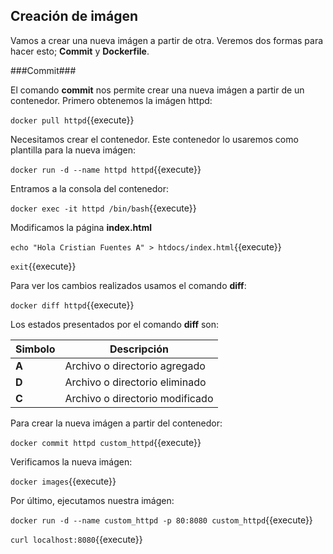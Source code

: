 ## Creaci&oacute;n de im&aacute;gen

Vamos a crear una nueva im&aacute;gen a partir de otra. Veremos dos formas para hacer esto; **Commit** y **Dockerfile**.

###Commit###

El comando **commit** nos permite crear una nueva im&aacute;gen a partir de un contenedor. Primero obtenemos la im&aacute;gen httpd:

`docker pull httpd`{{execute}}

Necesitamos crear el contenedor. Este contenedor lo usaremos como plantilla para la nueva im&aacute;gen:

`docker run -d --name httpd httpd`{{execute}}

Entramos a la consola del contenedor:

`docker exec -it httpd /bin/bash`{{execute}}

Modificamos la p&aacute;gina **index.html**

`echo "Hola Cristian Fuentes A" > htdocs/index.html`{{execute}}

`exit`{{execute}}

Para ver los cambios realizados usamos el comando **diff**:

`docker diff httpd`{{execute}}

Los estados presentados por el comando **diff** son:

| Simbolo | Descripci&oacute;n |
| ------ | ------ |
| **A** | Archivo o directorio agregado |
| **D** | Archivo o directorio eliminado |
| **C** | Archivo o directorio modificado |

Para crear la nueva im&aacute;gen a partir del contenedor:

`docker commit httpd custom_httpd`{{execute}}

Verificamos la nueva im&aacute;gen:

`docker images`{{execute}}

Por &uacute;ltimo, ejecutamos nuestra im&aacute;gen:

`docker run -d --name custom_httpd -p 80:8080 custom_httpd`{{execute}}

`curl localhost:8080`{{execute}}

